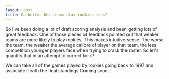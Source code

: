 ```yaml
---
layout: post
title: Do better NHL teams play rookies less?
---
```


So I've been doing a lot of draft scoring analysis and been getting lots of great feedback. One of those pieces of feedback pointed out that weaker teams are more likely to play rookies. This makes intuitive sense: The worse the team, the weaker the average calibre of player on that team, the less competition younger players face when trying to crack the roster. So let's quantify that in an attempt to correct for it!

We can take all of the games played by rookies going back to 1997 and associate it with the final standings 
Coming soon ...